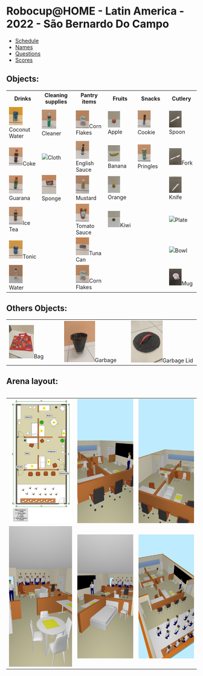 # Robocup@HOME - Latin America - 2022 - São Bernardo Do Campo

- [Schedule](schedule.pdf)
- [Names](name.pdf)
- [Questions](questions.pdf)
- [Scores](scores.pdf)

## Objects:

<table>
  <tr>
    <th>Drinks</th>
    <th>Cleaning supplies</th>
    <th>Pantry items</th>
    <th>Fruits</th>
    <th>Snacks</th>
    <th>Cutlery</th>
  </tr>
  <tr>
    <td><img src="Objects/Drinks_CoconutWater.jpg" width="50%"/>Coconut Water</td>
    <td><img src="Objects/CleaningSupplies_Cleaner.jpg" width="50%"/>Cleaner</td>
    <td><img src="Objects/PantryItems_CornFlakes.jpg" width="50%"/>Corn Flakes</td>
    <td><img src="Objects/Fruits_Apple.jpg" width="50%"/>Apple</td>
    <td><img src="Objects/Snacks_Cookie.jpg" width="50%"/>Cookie</td>
    <td><img src="Objects/Cutlery_Spoon.jpg" width="50%"/>Spoon</td>
  </tr>
  <tr>
    <td><img src="Objects/Drinks_Coke.jpg" width="50%"/>Coke</td>
    <td><img src="Objects/CleaningSupplies_Cloth.jpg" width="50%"/>Cloth</td>
    <td><img src="Objects/PantryItems_EnglishSauce.jpg" width="50%"/>English Sauce</td>
    <td><img src="Objects/Fruits_Banana.jpg" width="50%"/>Banana</td>
    <td><img src="Objects/Snacks_Pringles.jpg" width="50%"/>Pringles</td>
    <td><img src="Objects/Cutlery_Fork.jpg" width="50%"/>Fork</td>
  </tr>
  <tr>
    <td><img src="Objects/Drinks_Guarana.jpg" width="50%"/>Guarana</td>
    <td><img src="Objects/CleaningSupplies_Sponge.jpg" width="50%"/>Sponge</td>
    <td><img src="Objects/PantryItems_Mustard.jpg" width="50%"/>Mustard</td>
    <td><img src="Objects/Fruits_Orange.jpg" width="50%"/>Orange</td>
    <td></td>
    <td><img src="Objects/Cutlery_knife.jpg" width="50%"/>Knife</td>
  </tr>
  <tr>
    <td><img src="Objects/Drinks_IceTea.jpg" width="50%"/>Ice Tea</td>
    <td></td>
    <td><img src="Objects/PantryItems_TomatoSauce.jpg" width="50%"/>Tomato Sauce</td>
    <td><img src="Objects/Fruits_Kiwi.jpg" width="50%"/>Kiwi</td>
    <td></td>
    <td><img src="Objects/Cutlery_Plate.jpg" width="50%"/>Plate</td>
  </tr>
  <tr>
    <td><img src="Objects/Drinks_Tonic.jpg" width="50%"/>Tonic</td>
    <td></td>
    <td><img src="Objects/PantryItems_TunaCan.jpg" width="50%"/>Tuna Can</td>
    <td></td>
    <td></td>
    <td><img src="Objects/Cutlery.jpg" width="50%"/>Bowl</td>
  </tr>
  <tr>
    <td><img src="Objects/Drinks_Water.jpg" width="50%"/>Water</td>
    <td></td>
    <td><img src="Objects/PantryItems_CornFlakes.jpg" width="50%"/>Corn Flakes</td>
    <td></td>
    <td></td>
    <td><img src="Objects/Cutlery_Mug.jpg" width="50%"/>Mug</td>
  </tr>
</table>


## Others Objects:

<table>
  <tr>
    <td><img src="Objects/Bag.jpg" width="50%"/>Bag</td>
    <td><img src="Objects/Garbage.jpg" width="50%"/>Garbage</td>
    <td><img src="Objects/GarbageLid.jpg" width="50%"/>Garbage Lid</td>
  </tr>
<table>


## Arena layout:

<table>
  <tr>
    <td><img src="Arena/LARC_@home_2022_furniture.png" /></td>
    <td><img src="Arena/LARC_@home_2022_furniture_1.jpg" /></td>
    <td><img src="Arena/LARC_@home_2022_furniture_2.jpg" /></td>
  </tr>
    <tr>
    <td><img src="Arena/LARC_@home_2022_furniture_3.jpg" /></td>
    <td><img src="Arena/LARC_@home_2022_furniture_4.jpg" /></td>
    <td><img src="Arena/LARC_@home_2022_furniture_5.jpg" /></td>
  </tr>

<table>

